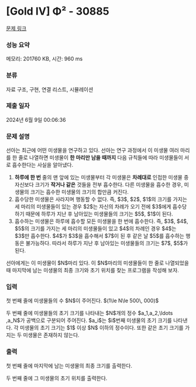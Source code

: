 # [Gold IV] Φ² - 30885 

[문제 링크](https://www.acmicpc.net/problem/30885) 

### 성능 요약

메모리: 201760 KB, 시간: 960 ms

### 분류

자료 구조, 구현, 연결 리스트, 시뮬레이션

### 제출 일자

2024년 6월 9일 00:06:36

### 문제 설명

<p>선아는 최근에 어떤 미생물을 연구하고 있다. 선아는 연구 과정에서 이 미생물 여러 마리를 한 줄로 나열하면 미생물이 <strong>한 마리만 남을 때까지</strong> 다음 규칙들에 따라 미생물들이 서로 흡수한다는 사실을 알아냈다.</p>

<ol>
	<li><strong>하루에 한 번</strong> 줄의 맨 앞에 있는 미생물부터 각 미생물은 <strong>차례대로</strong> 인접한 미생물 중 자신보다 크기가 <strong>작거나 같은</strong> 것들을 전부 흡수한다. 다른 미생물을 흡수한 경우, 미생물의 크기는 흡수한 미생물의 크기의 합만큼 커진다.</li>
	<li>흡수당한 미생물은 사라지며 행동할 수 없다. 즉, $3$, $2$, $1$의 크기를 가지는 세 마리의 미생물들이 있는 경우 $2$는 자신의 차례가 오기 전에 $3$에게 흡수당하기 때문에 하루가 지난 후 남아있는 미생물들의 크기는 $5$, $1$이 된다. </li>
	<li>흡수하는 미생물은 하루에 흡수할 모든 미생물을 한 번에 흡수한다. 즉, $3$, $4$, $5$의 크기를 가지는 세 마리의 미생물들이 있고 $4$의 차례인 경우 $4$는 $3$만 흡수한다. $4$가 $3$을 흡수해서 $7$이 된 후 같은 날 $5$를 흡수하는 행동은 불가능하다. 따라서 하루가 지난 후 남아있는 미생물들의 크기는 $7$, $5$가 된다.</li>
</ol>

<p>선아에게는 이 미생물이 $N$마리 있다. 이 $N$마리의 미생물들이 한 줄로 나열되었을 때 마지막에 남는 미생물의 최종 크기와 초기 위치를 찾는 프로그램을 작성해 보자.</p>

### 입력 

 <p>첫 번째 줄에 미생물들의 수 $N$이 주어진다. $(1\le N\le 500\, 000)$</p>

<p>두 번째 줄에 미생물들의 초기 크기를 나타내는 $N$개의 정수  $a_1,a_2,\ldots ,a_N$가 공백으로 구분되어 주어진다. $a_i$는 $i$번째 미생물의 초기 크기를 나타낸다. 각 미생물의 초기 크기는 $1$ 이상 $N$ 이하의 정수이다. 또한 같은 초기 크기를 가지는 두 미생물은 존재하지 않는다. </p>

### 출력 

 <p>첫 번째 줄에 마지막에 남는 미생물의 최종 크기를 출력한다.</p>

<p>두 번째 줄에 그 미생물의 초기 위치를 출력한다.</p>

